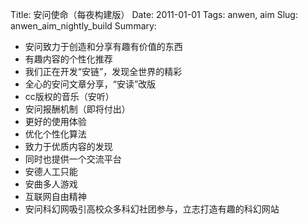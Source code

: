 Title: 安问使命（每夜构建版）
Date: 2011-01-01
Tags: anwen, aim
Slug: anwen_aim_nightly_build
Summary:


- 安问致力于创造和分享有趣有价值的东西
- 有趣内容的个性化推荐
- 我们正在开发“安链”，发现全世界的精彩
- 全心的安问文章分享，“安读”改版
- cc版权的音乐（安听）
- 安问报酬机制（即将付出）
- 更好的使用体验
- 优化个性化算法
- 致力于优质内容的发现
- 同时也提供一个交流平台
- 安德人工只能
- 安曲多人游戏
- 互联网自由精神
- 安问科幻网吸引高校众多科幻社团参与，立志打造有趣的科幻网站
